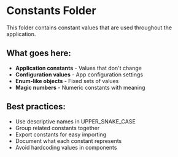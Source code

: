 # Constants Folder

This folder contains constant values that are used throughout the application.

## What goes here:
- **Application constants** - Values that don't change
- **Configuration values** - App configuration settings
- **Enum-like objects** - Fixed sets of values
- **Magic numbers** - Numeric constants with meaning

## Best practices:
- Use descriptive names in UPPER_SNAKE_CASE
- Group related constants together
- Export constants for easy importing
- Document what each constant represents
- Avoid hardcoding values in components
